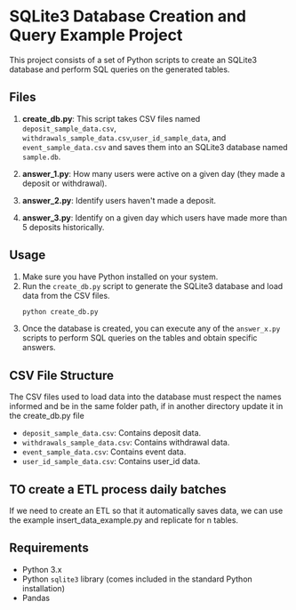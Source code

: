 # SQLite3 Database Creation and Query Example Project

This project consists of a set of Python scripts to create an SQLite3 database and perform SQL queries on the generated tables.

## Files

1. **create_db.py**: This script takes CSV files named `deposit_sample_data.csv`, `withdrawals_sample_data.csv`,`user_id_sample_data`, and `event_sample_data.csv` and saves them into an SQLite3 database named `sample.db`.

2. **answer_1.py**: How many users were active on a given day (they made a deposit or withdrawal).

3. **answer_2.py**: Identify users haven't made a deposit.

4. **answer_3.py**: Identify on a given day which users have made more than 5 deposits historically.

## Usage

1. Make sure you have Python installed on your system.
2. Run the `create_db.py` script to generate the SQLite3 database and load data from the CSV files.
   ```bash
   python create_db.py
   ```
3. Once the database is created, you can execute any of the `answer_x.py` scripts to perform SQL queries on the tables and obtain specific answers.

## CSV File Structure


The CSV files used to load data into the database must respect the names informed and be in the same folder path, if in another directory update it in the create_db.py file


- `deposit_sample_data.csv`: Contains deposit data.
- `withdrawals_sample_data.csv`: Contains withdrawal data.
- `event_sample_data.csv`: Contains event data.
- `user_id_sample_data.csv`: Contains user_id data.

## TO create a ETL process daily batches

If we need to create an ETL so that it automatically saves data, we can use the example insert_data_example.py and replicate for n tables.

## Requirements

- Python 3.x
- Python `sqlite3` library (comes included in the standard Python installation)
- Pandas

